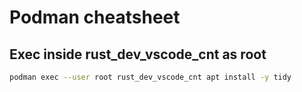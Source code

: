 # Podman cheatsheet

## Exec inside rust_dev_vscode_cnt as root 

```bash
podman exec --user root rust_dev_vscode_cnt apt install -y tidy
```
